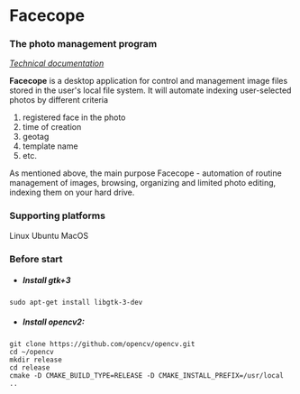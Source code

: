 # Facecope #
### The photo management program ###

_[Technical documentation](https://docs.google.com/document/d/1uAafzIcO1uX_CPPadWWjw2VOkqY7Sk7aB99loCDafI4/edit?usp=sharing)_

__Facecope__ is a desktop application for control and management image files stored in the user's local file system. It will automate indexing user-selected photos by different criteria

1. registered face in the photo
2. time of creation
3. geotag
4. template name
5. etc.

As mentioned above, the main purpose Facecope - automation of routine management of images, browsing, organizing and limited photo editing, indexing them on your hard drive.

### Supporting platforms
Linux Ubuntu
MacOS

### Before start
* ##### Install gtk+3 
 `sudo apt-get install libgtk-3-dev`
* ##### Install opencv2:
````
git clone https://github.com/opencv/opencv.git
cd ~/opencv
mkdir release
cd release
cmake -D CMAKE_BUILD_TYPE=RELEASE -D CMAKE_INSTALL_PREFIX=/usr/local ..
````

